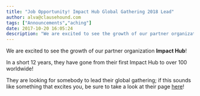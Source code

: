 ```yaml
---
title: "Job Opportunity! Impact Hub Global Gathering 2018 Lead"
author: alva@clausehound.com
tags: ["Announcements","aching"]
date: 2017-10-20 16:05:24
description: "We are excited to see the growth of our partner organization Impact Hub!"
---
```




We are excited to see the growth of our partner organization **Impact Hub**!

In a short 12 years, they have gone from their first Impact Hub to over 100 worldwide!

They are looking for somebody to lead their global gathering; if this sounds like something that excites you, be sure to take a look at their page [here](https://ottawa.impacthub.net/2017/10/19/job-opportunity-impact-hub-global-gathering-2018-lead/)!
